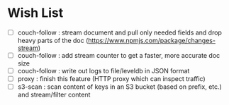 # Wish List
* [ ] couch-follow : stream document and pull only needed fields and drop heavy parts of the doc (https://www.npmjs.com/package/changes-stream)
* [ ] couch-follow : add stream counter to get a faster, more accurate doc size
* [ ] couch-follow : write out logs to file/leveldb in JSON format
* [ ] proxy : finish this feature (HTTP proxy which can inspect traffic)
* [ ] s3-scan : scan content of keys in an S3 bucket (based on prefix, etc.) and stream/filter content
